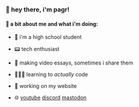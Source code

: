 ### 👋 hey there, i'm pagr!

#### 📝 a bit about me and what i'm doing:
- 🏫 i'm a high school student

- 📟 tech enthusiast

- 📼 making video essays, sometimes i share them

- 👨🏼‍💻 learning to *actually* code

- 🚧 working on my website

- 🌐 [youtube](https://www.youtube.com/@pagrvideo) [discord](https://discordapp.com/users/969129892614660096) [mastodon](https://mastodon.social/@hrv)
<!--
**pagrpagr/pagrpagr** is a ✨ _special_ ✨ repository because its `README.md` (this file) appears on your GitHub profile.

Here are some ideas to get you started:

- 🔭 I’m currently working on ...
- 🌱 I’m currently learning ...
- 👯 I’m looking to collaborate on ...
- 🤔 I’m looking for help with ...
- 💬 Ask me about ...
- 📫 How to reach me: ...
- 😄 Pronouns: ...
- ⚡ Fun fact: ...
-->
